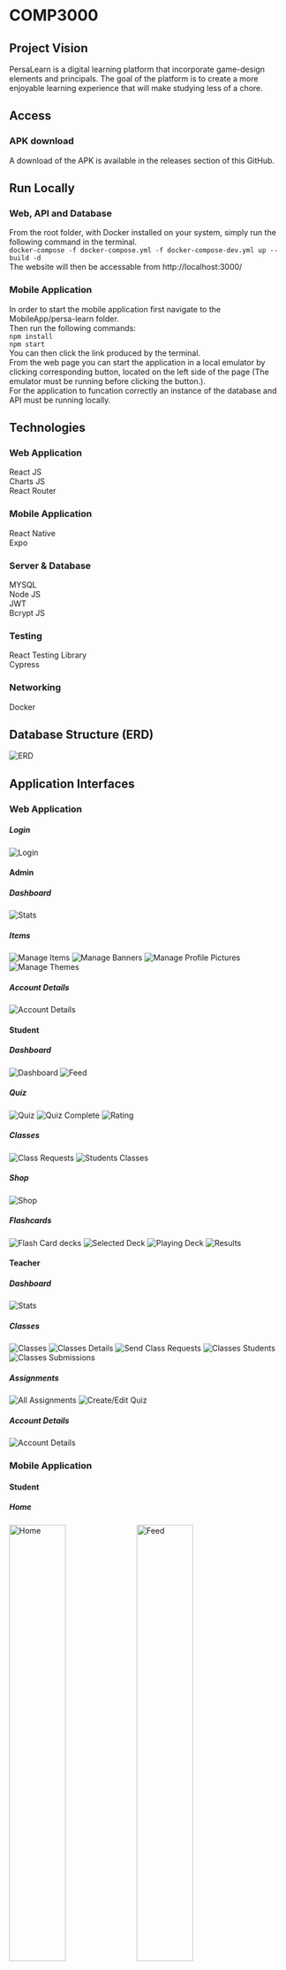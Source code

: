 # COMP3000
## Project Vision
PersaLearn is a digital learning platform that incorporate game-design elements and principals. The goal of the platform is to create a more enjoyable learning experience that will make studying less of a chore.
## Access
### APK download
A download of the APK is available in the releases section of this GitHub.
## Run Locally
### Web, API and Database
From the root folder, with Docker installed on your system, simply run the following command in the terminal.  
`docker-compose -f docker-compose.yml -f docker-compose-dev.yml up --build -d`  
The website will then be accessable from http://localhost:3000/
### Mobile Application
In order to start the mobile application first navigate to the MobileApp/persa-learn folder.  
Then run the following commands:  
`npm install`     
`npm start`  
You can then click the link produced by the terminal.   
From the web page you can start the application in a local emulator by clicking corresponding button, located on the left side of the page (The emulator must be running before clicking the button.).  
For the application to funcation correctly an instance of the database and API must be running locally.
## Technologies
### Web Application
React JS  
Charts JS  
React Router  
### Mobile Application
React Native  
Expo  
### Server & Database
MYSQL  
Node JS  
JWT  
Bcrypt JS 
### Testing
React Testing Library   
Cypress
### Networking
Docker
## Database Structure (ERD)
![ERD](https://user-images.githubusercontent.com/57601700/178161687-b176083b-168f-4185-bc67-e8ddc953a92f.png)


## Application Interfaces
### Web Application

##### Login
![Login](https://user-images.githubusercontent.com/57601700/177010164-a304081b-abfa-4122-b41b-6aeb3d37e4f0.png)
#### Admin

##### Dashboard
![Stats](https://user-images.githubusercontent.com/57601700/177010198-b07976e9-9046-4826-a608-f690b826e9d5.png)

##### Items
![Manage Items](https://user-images.githubusercontent.com/57601700/177010241-ff905ef1-2414-4090-ae97-5e6f6d2ac62c.png)
![Manage Banners](https://user-images.githubusercontent.com/57601700/177010245-0b5e6db4-c543-4420-95ce-3f81b75a3dbc.png)
![Manage Profile Pictures](https://user-images.githubusercontent.com/57601700/177010250-4352a98c-17f5-41b7-9b7a-1adf52ca2c54.png)
![Manage Themes](https://user-images.githubusercontent.com/57601700/177010254-c4fe1c0b-3401-4af9-baf1-5e33cc762df0.png)

##### Account Details
![Account Details](https://user-images.githubusercontent.com/57601700/177010258-69465823-1de9-4131-9373-ac6b138de4de.png)
#### Student

##### Dashboard
![Dashboard](https://user-images.githubusercontent.com/57601700/177010725-9ce07ec9-aa75-45b7-af82-6f0dbd73be3c.png)
![Feed](https://user-images.githubusercontent.com/57601700/177010732-4fca2ac7-e41a-4c1f-b642-f8ba945b2fbc.png)

##### Quiz
![Quiz](https://user-images.githubusercontent.com/57601700/177010726-5abd7ee5-70d1-4f9f-8e5a-db5b59495677.png)
![Quiz Complete](https://user-images.githubusercontent.com/57601700/177010727-8699d9cb-6220-4152-a8f6-a567f778b739.png)
![Rating](https://user-images.githubusercontent.com/57601700/177010729-4772ae7d-5c2f-43c1-a834-12522dc6b193.png)

##### Classes
![Class Requests](https://user-images.githubusercontent.com/57601700/177010784-3070a4e8-eec8-40cf-84de-91c3c450ed99.png)
![Students Classes](https://user-images.githubusercontent.com/57601700/177010786-52ff8949-fb51-45ee-8e32-8fd01d4a17af.png)

##### Shop
![Shop](https://user-images.githubusercontent.com/57601700/177010813-5354745a-bd29-4d12-8676-ba239c8e59dc.png)

##### Flashcards
![Flash Card decks](https://user-images.githubusercontent.com/57601700/177010842-340b50a5-e458-474e-97ae-a895c577c57e.png)
![Selected Deck](https://user-images.githubusercontent.com/57601700/177010889-7982a574-27d1-4b83-8a8e-124bab9daa06.png)
![Playing Deck](https://user-images.githubusercontent.com/57601700/177010894-adec28af-5541-45f9-9d1f-0ebc018ac324.png)
![Results](https://user-images.githubusercontent.com/57601700/177010897-b97ffe17-1948-40d6-8ff5-fe4d16b4619d.png)


#### Teacher
##### Dashboard
![Stats](https://user-images.githubusercontent.com/57601700/177011054-0413b6ee-8da8-4285-9901-2455082ef4ce.png)

##### Classes
![Classes](https://user-images.githubusercontent.com/57601700/177011072-2eba9ed6-5fea-493d-9ae5-63fb3b81e852.png)
![Classes Details](https://user-images.githubusercontent.com/57601700/177011075-fe99fc02-6f8f-47ce-8455-0215be63e509.png)
![Send Class Requests](https://user-images.githubusercontent.com/57601700/177011078-768527d4-44b8-4902-883c-6a67059c1baa.png)
![Classes Students](https://user-images.githubusercontent.com/57601700/177011081-f07d655a-693e-4274-a6db-bef4835ed3a6.png)
![Classes Submissions](https://user-images.githubusercontent.com/57601700/177011084-bb36b349-11b3-474a-9f60-6e7d62c18f44.png)

##### Assignments
![All Assignments](https://user-images.githubusercontent.com/57601700/177011087-0eed478f-464d-443d-8c70-ed63f2f372c9.png)
![Create/Edit Quiz](https://user-images.githubusercontent.com/57601700/177011092-eaccbed3-85b9-4434-8ee4-8829c1cddfd3.png)

##### Account Details
![Account Details](https://user-images.githubusercontent.com/57601700/177011098-55005a61-9679-4699-b6ff-8aad184229e5.png)
### Mobile Application
#### Student
##### Home
<div>
<img src="https://user-images.githubusercontent.com/57601700/177013389-f81543ee-c10c-4837-bdb3-e17cfbded82b.png" width="45%" alt="Home">
<img src="https://user-images.githubusercontent.com/57601700/177013388-138df7b7-bc62-403a-8045-1cf02a00c302.png" width="45%" alt="Feed">
</div>

##### Shop
<img src="https://user-images.githubusercontent.com/57601700/177013393-e0266a16-e53d-4cda-ae2b-1f1b9159fd1e.png" width="45%" alt="Shop">

##### User Details
<img src="https://user-images.githubusercontent.com/57601700/177013392-ce363146-01b7-41d7-bc55-46e4a034afd9.png" width="45%" alt="User Details">

##### Classes
<div>
<img src="https://user-images.githubusercontent.com/57601700/177013391-6a880873-0151-444e-896f-2379731483d2.png" width="45%" alt="Class Requests">
<img src="https://user-images.githubusercontent.com/57601700/177013390-de9dad3a-23e4-4d16-b9ef-908b7c5b9f37.png" width="45%" alt="Classes">
</div>

##### Quiz
<div>
<img src="https://user-images.githubusercontent.com/57601700/177013387-761930a0-1d44-468b-957d-d181be38a62f.png" width="45%" alt="Quiz">
<img src="https://user-images.githubusercontent.com/57601700/177013386-732a046d-d5af-4fa8-b14c-1b9da5f36e0c.png" width="45%" alt="Results">
<img src="https://user-images.githubusercontent.com/57601700/177013384-9fe3d444-bc0b-47ce-acc6-7d6ee54024c3.png" width="45%" alt="Rating">
</div>





#   n e w - t e c h - m a g n e t  
 #   y a r a b - b g d - l a s t  
 